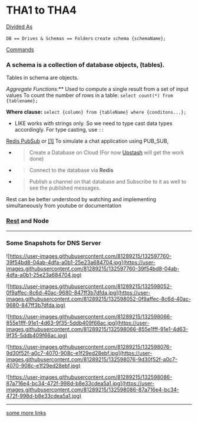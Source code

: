 # THA1 to THA4

[Divided As](https://www.notion.so/73fbe41cdac84451bb7b6039120382aa)

`DB == Drives & Schemas == Folders` `create schema {schemaName};`

[Commands](https://www.notion.so/1008a80f0afa4b41b19c15b29c1596fd)

### A schema is a collection of database objects, (tables).

Tables in schema are objects.

**Aggregate Functions*:*** Used to compute a single result from a set of input values
To count the number of rows in a table: `select count(*) from {tablename};`

**Where clause:** `select {column} from {tableName} where {conditons...};`

- LIKE works with strings only. So we need to type cast data types accordingly.
For type casting, use `::`

[Redis PubSub](https://redis.io/topics/pubsub) or [[1]](https://cloud.google.com/pubsub) To simulate a chat application using PUB_SUB,

- > Create a Database on Cloud (For now [Upstash](https://upstash.com/) will get the work done)
- > Connect to the database via **Redis**
- > Publish a channel on that database and Subscribe to it as well to see the published messages.

Rest can be better understood by watching and implementing simultaneously from youtube or documentation

### [Rest](https://www.youtube.com/watch?v=qVTAB8Z2VmA) and Node

---

### Some Snapshots for DNS Server

![https://user-images.githubusercontent.com/81289215/132597760-39f54bd8-04ab-4dfa-a0b1-25e23a684704.jpg](https://user-images.githubusercontent.com/81289215/132597760-39f54bd8-04ab-4dfa-a0b1-25e23a684704.jpg)

![https://user-images.githubusercontent.com/81289215/132598052-0f9affec-8c6d-40ac-9680-847ff3b7dfda.jpg](https://user-images.githubusercontent.com/81289215/132598052-0f9affec-8c6d-40ac-9680-847ff3b7dfda.jpg)

![https://user-images.githubusercontent.com/81289215/132598066-855e1fff-91e1-4d63-9f35-5ddb409f66ac.jpg](https://user-images.githubusercontent.com/81289215/132598066-855e1fff-91e1-4d63-9f35-5ddb409f66ac.jpg)

![https://user-images.githubusercontent.com/81289215/132598076-9d30f52f-a0c7-4070-908c-e1f29ed28ebf.jpg](https://user-images.githubusercontent.com/81289215/132598076-9d30f52f-a0c7-4070-908c-e1f29ed28ebf.jpg)

![https://user-images.githubusercontent.com/81289215/132598086-87a716e4-bc34-472f-998d-b8e33cdea5a1.jpg](https://user-images.githubusercontent.com/81289215/132598086-87a716e4-bc34-472f-998d-b8e33cdea5a1.jpg)

---

[some more links](https://www.notion.so/d43a6fe347ad4fa98fb2ebdb888b50f5)
